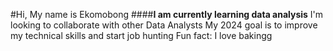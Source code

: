 #Hi, My name is Ekomobong
####**I am currently learning data analysis**
I'm looking to collaborate with other Data Analysts
My 2024 goal is to improve my technical skills and start job hunting
Fun fact: I love bakingg

